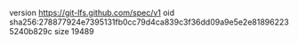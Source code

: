 version https://git-lfs.github.com/spec/v1
oid sha256:278877924e7395131fb0cc79d4ca839c3f36dd09a9e5e2e818962235240b829c
size 19489
